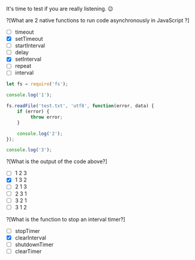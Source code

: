 It's time to test if you are really listening. 😉

?[What are 2 native functions to run code asynchronously in JavaScript ?]
- [ ] timeout
- [X] setTimeout
- [ ] startInterval
- [ ] delay
- [X] setInterval
- [ ] repeat
- [ ] interval

```javascript
let fs = require('fs');

console.log('1');

fs.readFile('test.txt', 'utf8', function(error, data) {
    if (error) {
         throw error;
    }

    console.log('2');
});

console.log('3');
```

?[What is the output of the code above?]
- [ ] 1 2 3
- [X] 1 3 2
- [ ] 2 1 3
- [ ] 2 3 1
- [ ] 3 2 1
- [ ] 3 1 2

?[What is the function to stop an interval timer?]
- [ ] stopTimer
- [X] clearInterval
- [ ] shutdownTimer
- [ ] clearTimer
